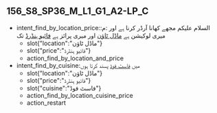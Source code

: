 ## 156_S8_SP36_M_L1_G1_A2-LP_C
* intent_find_by_location_price:السلام علیکم مجھے کھانا آرڈر کرنا ہے اور :م: میری لوکیشن ہے [ماڈل ٹاؤن](location) اور میری پرائز ہے [فائیو ہنڈرڈ](price) تک
	- slot{"location":"ماڈل ٹاؤن"}
	- slot{"price":"فائیو ہنڈرڈ"}
	- action_find_by_location_and_price
* intent_find_by_cuisine:میں [فاسٹ فوڈ](cuisine) پسند کرتا ہوں
	- slot{"location":"ماڈل ٹاؤن"}
	- slot{"price":"فائیو ہنڈرڈ"}
	- slot{"cuisine":"فاسٹ فوڈ"}
	- action_find_by_location_cuisine_price
	- action_restart